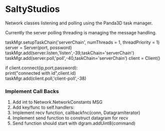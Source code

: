 ﻿# SaltyStudios

Network classes listening and polling using the Panda3D task manager.

Currently the server polling threading is managing the message handling.


taskMgr.setupTaskChain('serverChain', numThreads = 1, threadPriority = 1)
server = Server(port, possword)
taskMgr.add(server.listen,'listen',-39,taskChain='serverChain')
taskMgr.add(server.poll,'poll',-40,taskChain='serverChain')
client = Client()

if client.connect(ip,port,password):    
            print("connected with id",client.id)       
            taskMgr.add(client.poll,'client-poll',-38)
            
  

### Implement Call Backs


1.  Add int to Network.NetworkConstants MSG 
2.  Add key/func to self.handlers: 
3.  Implement recv function, callbackfnc(conn, DatagramIterator)
4.  Implement send function to construct datagram for recv
5.  Send function should start with dgram.addUint8(command)


  

